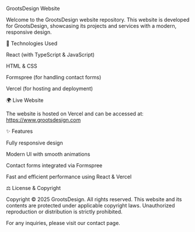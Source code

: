 GrootsDesign Website

Welcome to the GrootsDesign website repository. This website is developed for GrootsDesign, showcasing its projects and services with a modern, responsive design.

🚀 Technologies Used

React (with TypeScript & JavaScript)

HTML & CSS

Formspree (for handling contact forms)

Vercel (for hosting and deployment)

🌍 Live Website

The website is hosted on Vercel and can be accessed at:
https://www.grootsdesign.com

✨ Features

Fully responsive design

Modern UI with smooth animations

Contact forms integrated via Formspree

Fast and efficient performance using React & Vercel

⚖️ License & Copyright

Copyright © 2025 GrootsDesign. All rights reserved.
This website and its contents are protected under applicable copyright laws. Unauthorized reproduction or distribution is strictly prohibited.

For any inquiries, please visit our contact page.
